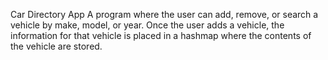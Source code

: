Car Directory App
A program where the user can add, remove, or search a vehicle by make, model, or year. Once the user adds a vehicle, the information for that vehicle is placed in a hashmap
where the contents of the vehicle are stored.
